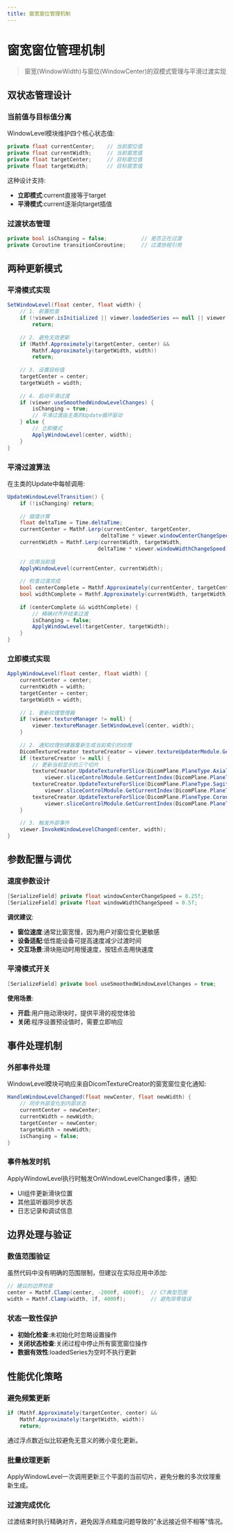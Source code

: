 ```yaml
---
title: 窗宽窗位管理机制
---
```

# 窗宽窗位管理机制

> 窗宽(WindowWidth)与窗位(WindowCenter)的双模式管理与平滑过渡实现

## 双状态管理设计

### 当前值与目标值分离
WindowLevel模块维护四个核心状态值:
```csharp
private float currentCenter;    // 当前窗位值
private float currentWidth;     // 当前窗宽值  
private float targetCenter;     // 目标窗位值
private float targetWidth;      // 目标窗宽值
```

这种设计支持:
- **立即模式**:current直接等于target
- **平滑模式**:current逐渐向target插值

### 过渡状态管理
```csharp
private bool isChanging = false;           // 是否正在过渡
private Coroutine transitionCoroutine;     // 过渡协程引用
```

## 两种更新模式

### 平滑模式实现
```csharp
SetWindowLevel(float center, float width) {
    // 1. 前置检查
    if (!viewer.isInitialized || viewer.loadedSeries == null || viewer.isShuttingDown) 
        return;
    
    // 2. 避免无效更新
    if (Mathf.Approximately(targetCenter, center) && 
        Mathf.Approximately(targetWidth, width)) 
        return;
    
    // 3. 设置目标值
    targetCenter = center;
    targetWidth = width;
    
    // 4. 启动平滑过渡
    if (viewer.useSmoothedWindowLevelChanges) {
        isChanging = true;
        // 平滑过渡由主类的Update循环驱动
    } else {
        // 立即模式
        ApplyWindowLevel(center, width);
    }
}
```

### 平滑过渡算法
在主类的Update中每帧调用:
```csharp
UpdateWindowLevelTransition() {
    if (!isChanging) return;
    
    // 插值计算
    float deltaTime = Time.deltaTime;
    currentCenter = Mathf.Lerp(currentCenter, targetCenter, 
                              deltaTime * viewer.windowCenterChangeSpeed);
    currentWidth = Mathf.Lerp(currentWidth, targetWidth, 
                             deltaTime * viewer.windowWidthChangeSpeed);
    
    // 应用当前值
    ApplyWindowLevel(currentCenter, currentWidth);
    
    // 检查过渡完成
    bool centerComplete = Mathf.Approximately(currentCenter, targetCenter);
    bool widthComplete = Mathf.Approximately(currentWidth, targetWidth);
    
    if (centerComplete && widthComplete) {
        // 精确对齐并结束过渡
        isChanging = false;
        ApplyWindowLevel(targetCenter, targetWidth);
    }
}
```

### 立即模式实现
```csharp
ApplyWindowLevel(float center, float width) {
    currentCenter = center;
    currentWidth = width;
    targetCenter = center;
    targetWidth = width;
    
    // 1. 更新纹理管理器
    if (viewer.textureManager != null) {
        viewer.textureManager.SetWindowLevel(center, width);
    }
    
    // 2. 通知纹理创建器重新生成当前索引的纹理
    DicomTextureCreator textureCreator = viewer.textureUpdaterModule.GetTextureCreator();
    if (textureCreator != null) {
        // 更新当前显示的三个切片
        textureCreator.UpdateTextureForSlice(DicomPlane.PlaneType.Axial, 
            viewer.sliceControlModule.GetCurrentIndex(DicomPlane.PlaneType.Axial), center, width);
        textureCreator.UpdateTextureForSlice(DicomPlane.PlaneType.Sagittal, 
            viewer.sliceControlModule.GetCurrentIndex(DicomPlane.PlaneType.Sagittal), center, width);
        textureCreator.UpdateTextureForSlice(DicomPlane.PlaneType.Coronal, 
            viewer.sliceControlModule.GetCurrentIndex(DicomPlane.PlaneType.Coronal), center, width);
    }
    
    // 3. 触发外部事件
    viewer.InvokeWindowLevelChanged(center, width);
}
```

## 参数配置与调优

### 速度参数设计
```csharp
[SerializeField] private float windowCenterChangeSpeed = 0.25f;
[SerializeField] private float windowWidthChangeSpeed = 0.5f;
```

**调优建议**:
- **窗位速度**:通常比窗宽慢，因为用户对窗位变化更敏感
- **设备适配**:低性能设备可提高速度减少过渡时间
- **交互场景**:滑块拖动时用慢速度，按钮点击用快速度

### 平滑模式开关
```csharp
[SerializeField] private bool useSmoothedWindowLevelChanges = true;
```

**使用场景**:
- **开启**:用户拖动滑块时，提供平滑的视觉体验
- **关闭**:程序设置预设值时，需要立即响应

## 事件处理机制

### 外部事件处理
WindowLevel模块可响应来自DicomTextureCreator的窗宽窗位变化通知:
```csharp
HandleWindowLevelChanged(float newCenter, float newWidth) {
    // 同步外部变化到内部状态
    currentCenter = newCenter;
    currentWidth = newWidth;
    targetCenter = newCenter;
    targetWidth = newWidth;
    isChanging = false;
}
```

### 事件触发时机
ApplyWindowLevel执行时触发OnWindowLevelChanged事件，通知:
- UI组件更新滑块位置
- 其他监听器同步状态
- 日志记录和调试信息

## 边界处理与验证

### 数值范围验证
虽然代码中没有明确的范围限制，但建议在实际应用中添加:
```csharp
// 建议的边界检查
center = Mathf.Clamp(center, -2000f, 4000f);  // CT典型范围
width = Mathf.Clamp(width, 1f, 4000f);        // 避免除零错误
```

### 状态一致性保护
- **初始化检查**:未初始化时忽略设置操作
- **关闭状态检查**:关闭过程中停止所有窗宽窗位操作
- **数据有效性**:loadedSeries为空时不执行更新

## 性能优化策略

### 避免频繁更新
```csharp
if (Mathf.Approximately(targetCenter, center) && 
    Mathf.Approximately(targetWidth, width)) 
    return;
```

通过浮点数近似比较避免无意义的微小变化更新。

### 批量纹理更新
ApplyWindowLevel一次调用更新三个平面的当前切片，避免分散的多次纹理重新生成。

### 过渡完成优化
过渡结束时执行精确对齐，避免因浮点精度问题导致的"永远接近但不相等"情况。